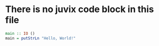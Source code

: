 # There is no juvix code block in this file

```haskell
main :: IO ()
main = putStrLn "Hello, World!"
```